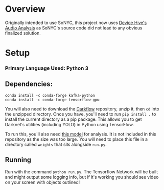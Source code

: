 # Overview

Originally intended to use SoNYC, this project now uses [Device Hive's Audio Analysis](https://github.com/devicehive/devicehive-audio-analysis) as SoNYC's source code did not lead to any obvious finalized solution.

# Setup

### Primary Language Used: Python 3

## Dependencies:

	conda install -c conda-forge kafka-python
	conda install -c conda-forge tensorflow-gpu

You will also need to download the [Darkflow](https://github.com/thtrieu/darkflow) repository, unzip it, then `cd` into the unzipped directory. Once you have, you'll need to run `pip install .` to install the current directory as a pip package. This allows you to get Darknet's utilities (including YOLO) in Python using TensorFlow.

To run this, you'll also need [this model](https://pjreddie.com/media/files/yolov2.weights) for analysis. It is not included in this repository as the size was too large. You will need to place this file in a directory called `weights` that sits alongside `run.py`.

## Running

Run with the command `python run.py`. The Tensorflow Network will be built and might output some logging info, but if it's working you should see video on your screen with objects outlined!